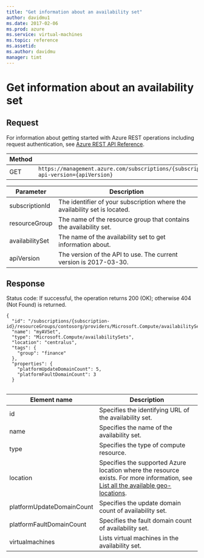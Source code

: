 ```yaml
---
title: "Get information about an availability set"
author: davidmu1
ms.date: 2017-02-06
ms.prod: azure
ms.service: virtual-machines
ms.topic: reference
ms.assetid:
ms.author: davidmu
manager: timt
---
```


# Get information about an availability set    
    
## Request    
 
For information about getting started with Azure REST operations including request authentication, see [Azure REST API Reference](../../../index.md).    
    
| Method | Request URI |    
|------------|-----------------|    
| GET | `https://management.azure.com/subscriptions/{subscriptionId}/resourceGroups/{resourceGroup}/providers/Microsoft.Compute/availabilitySets/{availabilitySet}?api-version={apiVersion}` |    
    
| Parameter | Description |
| --------- | ----------- |
| subscriptionId | The identifier of your subscription where the availability set is located. |
| resourceGroup | The name of the resource group that contains the availability set. |
| availabilitySet | The name of the availability set to get information about. |
| apiVersion | The version of the API to use. The current version is 2017-03-30. |     
    
## Response    
    
Status code: If successful, the operation returns 200 (OK); otherwise 404 (Not Found) is returned.    
    
```    
{  
  "id": "/subscriptions/{subscription-id}/resourceGroups/contosorg/providers/Microsoft.Compute/availabilitySets/myAVSet",
  "name": "myAVSet",
  "type": "Microsoft.Compute/availabilitySets",
  "location": "centralus",
  "tags": {
    "group": "finance"
  },
  "properties": {
    "platformUpdateDomainCount": 5,
    "platformFaultDomainCount": 3
  }
    
```    
    
| Element name | Description |    
|--------------|-------------|    
| id | Specifies the identifying URL of the availability set. |    
| name | Specifies the name of the availability set. |    
| type | Specifies the type of compute resource. |    
| location | Specifies the supported Azure location where the resource exists. For more information, see [List all the available geo-locations](../../../docs-ref-autogen/resources/subscriptions.json#Subscriptions_ListLocations). |    
| platformUpdateDomainCount | Specifies the update domain count of availability set. |    
| platformFaultDomainCount | Specifies the fault domain count of availability set. |    
| virtualmachines | Lists virtual machines in the availability set. |